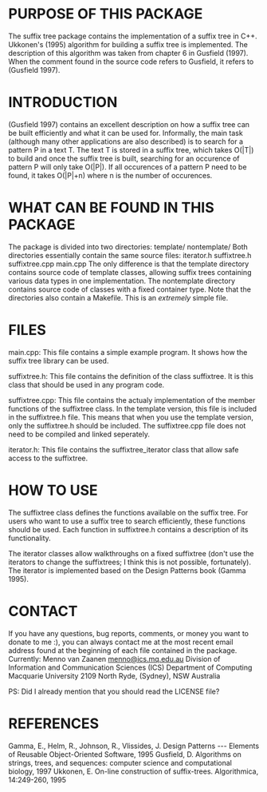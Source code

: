 # PURPOSE OF THIS PACKAGE

The suffix tree package contains the implementation of a suffix tree
in C++. Ukkonen's (1995) algorithm for building a suffix tree is
implemented. The description of this algorithm was taken from chapter
6 in Gusfield (1997). When the comment found in the source code refers
to Gusfield, it refers to (Gusfield 1997).


# INTRODUCTION

(Gusfield 1997) contains an excellent description on how a suffix tree
can be built efficiently and what it can be used for. Informally, the
main task (although many other applications are also described) is to
search for a pattern P in a text T. The text T is stored in a suffix
tree, which takes O(|T|) to build and once the suffix tree is built,
searching for an occurence of pattern P will only take O(|P|). If all
occurences of a pattern P need to be found, it takes O(|P|+n) where n
is the number of occurences.


# WHAT CAN BE FOUND IN THIS PACKAGE

The package is divided into two directories:
template/
nontemplate/
Both directories essentially contain the same source files:
iterator.h
suffixtree.h
suffixtree.cpp
main.cpp
The only difference is that the template directory contains source
code of template classes, allowing suffix trees containing various
data types in one implementation. The nontemplate directory contains
source code of classes with a fixed container type.
Note that the directories also contain a Makefile. This is an
*extremely* simple file.


# FILES

main.cpp:
This file contains a simple example program. It shows how the suffix
tree library can be used.

suffixtree.h:
This file contains the definition of the class suffixtree. It is this
class that should be used in any program code.

suffixtree.cpp:
This file contains the actualy implementation of the member functions
of the suffixtree class.  In the template version, this file is
included in the suffixtree.h file.  This means that when you use the
template version, only the suffixtree.h should be included.  The
suffixtree.cpp file does not need to be compiled and linked
seperately.

iterator.h:
This file contains the suffixtree_iterator class that allow safe
access to the suffixtree.

# HOW TO USE

The suffixtree class defines the functions available on the
suffix tree. For users who want to use a suffix tree to search
efficiently, these functions should be used. Each function in
suffixtree.h contains a description of its functionality.

The iterator classes allow walkthroughs on a fixed suffixtree (don't
use the iterators to change the suffixtrees; I think this is not
possible, fortunately).  The iterator is implemented based on the
Design Patterns book (Gamma 1995).


# CONTACT

If you have any questions, bug reports, comments, or money you want to
donate to me :), you can always contact me at the most recent email
address found at the beginning of each file contained in the package.
Currently:
      Menno van Zaanen
      <menno@ics.mq.edu.au>
      Division of Information and Communication Sciences (ICS)
      Department of Computing
      Macquarie University
      2109 North Ryde, (Sydney), NSW
      Australia

PS: Did I already mention that you should read the LICENSE file?


# REFERENCES

Gamma, E., Helm, R., Johnson, R., Vlissides, J.  Design Patterns ---
        Elements of Reusable Object-Oriented Software, 1995
Gusfield, D.  Algorithms on strings, trees, and sequences: computer
        science and computational biology, 1997
Ukkonen, E.  On-line construction of suffix-trees.
        Algorithmica, 14:249-260, 1995
